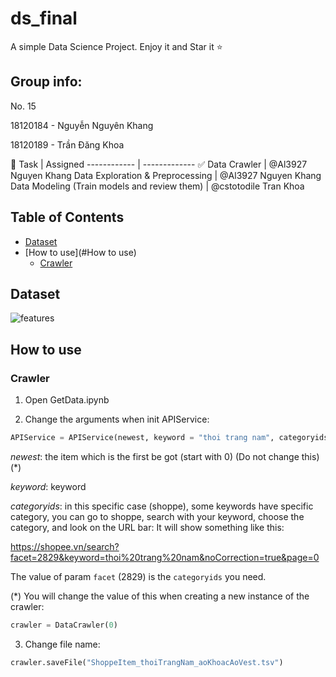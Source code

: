 # ds_final

A simple Data Science Project. Enjoy it and Star it :star:
## Group info:

No. 15

18120184 - Nguyễn Nguyên Khang

18120189 - Trần Đăng Khoa

:dart:
Task | Assigned
------------ | -------------
:white_check_mark: Data Crawler | @Al3927 Nguyen Khang
Data Exploration & Preprocessing | @Al3927 Nguyen Khang
Data Modeling (Train models and review them) | @cstotodile Tran Khoa

## Table of Contents

- [Dataset](#Dataset)
- [How to  use](#How to use)
  - [Crawler](#Crawler)

## Dataset

![features](https://github.com/cstotodile/ds_final/blob/main/images/features.jpg?raw=true)

## How to use

### Crawler

1. Open GetData.ipynb

2. Change the arguments when init APIService:

```python
APIService = APIService(newest, keyword = "thoi trang nam", categoryids = "2829")
```

_newest_: the item which is the first be got (start with 0) (Do not change this)(*)

_keyword_: keyword

_categoryids_: in this specific case (shoppe), some keywords have specific category, you can go to shoppe, search with your keyword, choose the category, and look on the URL bar:
It will show something like this:

https://shopee.vn/search?facet=2829&keyword=thoi%20trang%20nam&noCorrection=true&page=0

The value of param `facet` (2829) is the `categoryids` you need.

(*) You will change the value of this when creating a new instance of the crawler: 
```python 
crawler = DataCrawler(0)
```

3. Change file name: 
```python
crawler.saveFile("ShoppeItem_thoiTrangNam_aoKhoacAoVest.tsv")
```
